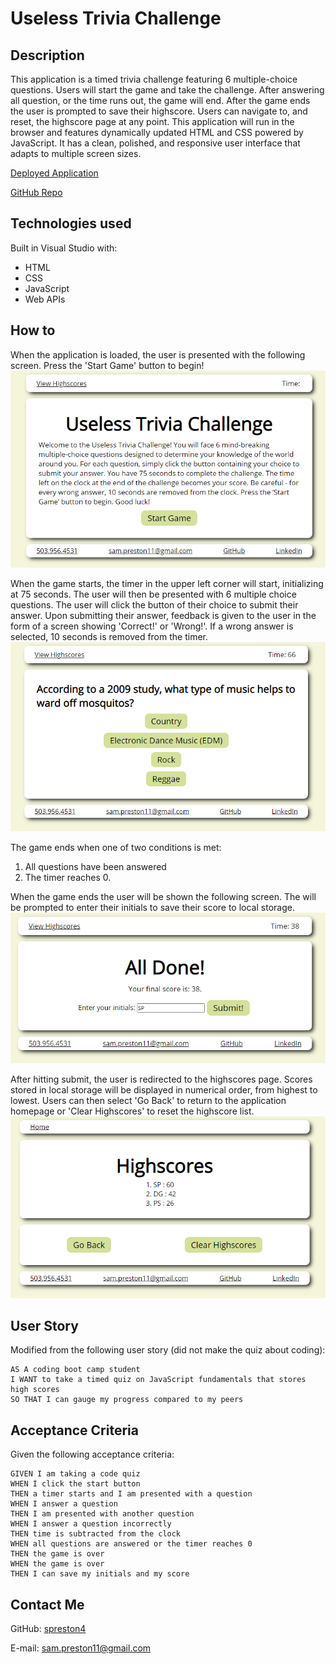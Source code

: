 # Useless Trivia Challenge

## Description
This application is a timed trivia challenge featuring 6 multiple-choice questions. Users will start the game and take the challenge. After answering all question, or the time runs out, the game will end. After the game ends the user is prompted to save their highscore. Users can navigate to, and reset, the highscore page at any point. This application will run in the browser and features dynamically updated HTML and CSS powered by JavaScript. It has a clean, polished, and responsive user interface that adapts to multiple screen sizes.  

[Deployed Application](https://spreston4.github.io/code-quiz/)

[GitHub Repo](https://github.com/spreston4/code-quiz)

## Technologies used
Built in Visual Studio with:
* HTML
* CSS
* JavaScript
* Web APIs

## How to
When the application is loaded, the user is presented with the following screen. Press the 'Start Game' button to begin!
![Start Game](./assets/images/screen1.png)

When the game starts, the timer in the upper left corner will start, initializing at 75 seconds. The user will then be presented with 6 multiple choice questions. The user will click the button of their choice to submit their answer. Upon submitting their answer, feedback is given to the user in the form of a screen showing 'Correct!' or 'Wrong!'. If a wrong answer is selected, 10 seconds is removed from the timer.
![Answer Questions](./assets/images/screen2.png)

The game ends when one of two conditions is met:
1. All questions have been answered
2. The timer reaches 0.

When the game ends the user will be shown the following screen. The will be prompted to enter their initials to save their score to local storage.
![Save Score](./assets/images/screen3.png)

After hitting submit, the user is redirected to the highscores page. Scores stored in local storage will be displayed in numerical order, from highest to lowest. Users can then select 'Go Back' to return to the application homepage or 'Clear Highscores' to reset the highscore list.
![Highscores](./assets/images/screen4.png)

## User Story
Modified from the following user story (did not make the quiz about coding):
```
AS A coding boot camp student
I WANT to take a timed quiz on JavaScript fundamentals that stores high scores
SO THAT I can gauge my progress compared to my peers
```

## Acceptance Criteria
Given the following acceptance criteria:
```
GIVEN I am taking a code quiz
WHEN I click the start button
THEN a timer starts and I am presented with a question
WHEN I answer a question
THEN I am presented with another question
WHEN I answer a question incorrectly
THEN time is subtracted from the clock
WHEN all questions are answered or the timer reaches 0
THEN the game is over
WHEN the game is over
THEN I can save my initials and my score
```

## Contact Me
GitHub: [spreston4](https://github.com/spreston4)

E-mail: [sam.preston11@gmail.com](mailto:sam.preston11@gmail.com)